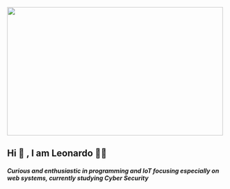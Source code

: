 
   <img src="https://user-images.githubusercontent.com/68018921/112013606-ec932e80-8b08-11eb-8ce6-3891822e37b5.png" width="100%" height="300px">
<h2>Hi 👋 , I am Leonardo 👨‍💻 </h2> 


<h5><p>Curious and enthusiastic in programming and IoT focusing especially on web systems, currently studying Cyber Security</p></h5>


